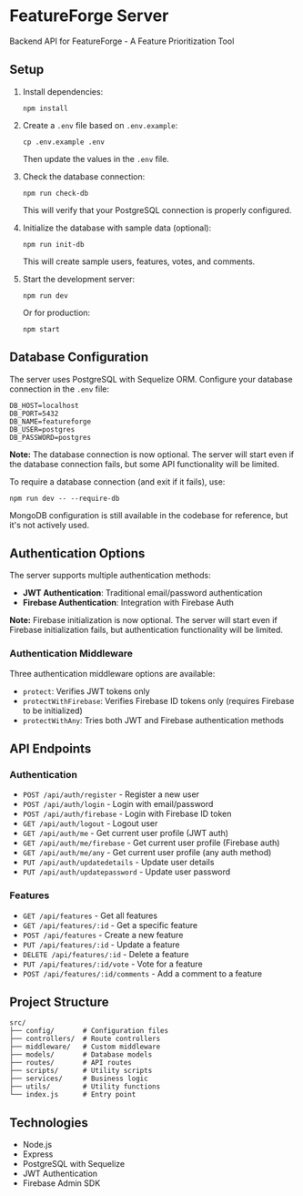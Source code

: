 # FeatureForge Server

Backend API for FeatureForge - A Feature Prioritization Tool

## Setup

1. Install dependencies:
   ```
   npm install
   ```

2. Create a `.env` file based on `.env.example`:
   ```
   cp .env.example .env
   ```
   Then update the values in the `.env` file.

3. Check the database connection:
   ```
   npm run check-db
   ```
   This will verify that your PostgreSQL connection is properly configured.

4. Initialize the database with sample data (optional):
   ```
   npm run init-db
   ```
   This will create sample users, features, votes, and comments.

5. Start the development server:
   ```
   npm run dev
   ```
   Or for production:
   ```
   npm start
   ```

## Database Configuration

The server uses PostgreSQL with Sequelize ORM. Configure your database connection in the `.env` file:

```
DB_HOST=localhost
DB_PORT=5432
DB_NAME=featureforge
DB_USER=postgres
DB_PASSWORD=postgres
```

**Note:** The database connection is now optional. The server will start even if the database connection fails, but some API functionality will be limited.

To require a database connection (and exit if it fails), use:
```
npm run dev -- --require-db
```

MongoDB configuration is still available in the codebase for reference, but it's not actively used.

## Authentication Options

The server supports multiple authentication methods:

- **JWT Authentication**: Traditional email/password authentication
- **Firebase Authentication**: Integration with Firebase Auth

**Note:** Firebase initialization is now optional. The server will start even if Firebase initialization fails, but authentication functionality will be limited.

### Authentication Middleware

Three authentication middleware options are available:

- `protect`: Verifies JWT tokens only
- `protectWithFirebase`: Verifies Firebase ID tokens only (requires Firebase to be initialized)
- `protectWithAny`: Tries both JWT and Firebase authentication methods

## API Endpoints

### Authentication

- `POST /api/auth/register` - Register a new user
- `POST /api/auth/login` - Login with email/password
- `POST /api/auth/firebase` - Login with Firebase ID token
- `GET /api/auth/logout` - Logout user
- `GET /api/auth/me` - Get current user profile (JWT auth)
- `GET /api/auth/me/firebase` - Get current user profile (Firebase auth)
- `GET /api/auth/me/any` - Get current user profile (any auth method)
- `PUT /api/auth/updatedetails` - Update user details
- `PUT /api/auth/updatepassword` - Update user password

### Features

- `GET /api/features` - Get all features
- `GET /api/features/:id` - Get a specific feature
- `POST /api/features` - Create a new feature
- `PUT /api/features/:id` - Update a feature
- `DELETE /api/features/:id` - Delete a feature
- `PUT /api/features/:id/vote` - Vote for a feature
- `POST /api/features/:id/comments` - Add a comment to a feature

## Project Structure

```
src/
├── config/       # Configuration files
├── controllers/  # Route controllers
├── middleware/   # Custom middleware
├── models/       # Database models
├── routes/       # API routes
├── scripts/      # Utility scripts
├── services/     # Business logic
├── utils/        # Utility functions
└── index.js      # Entry point
```

## Technologies

- Node.js
- Express
- PostgreSQL with Sequelize
- JWT Authentication
- Firebase Admin SDK 